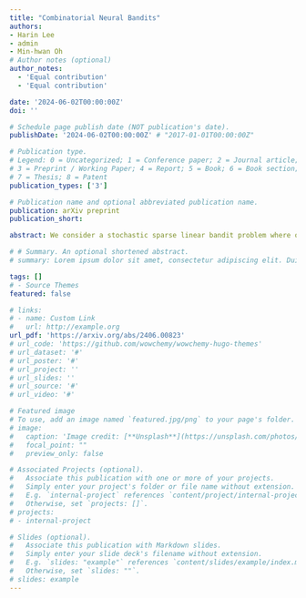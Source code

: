 ```yaml
---
title: "Combinatorial Neural Bandits"
authors:
- Harin Lee
- admin
- Min-hwan Oh
# Author notes (optional)
author_notes:
  - 'Equal contribution'
  - 'Equal contribution'

date: '2024-06-02T00:00:00Z'
doi: ''

# Schedule page publish date (NOT publication's date).
publishDate: '2024-06-02T00:00:00Z' # "2017-01-01T00:00:00Z"

# Publication type.
# Legend: 0 = Uncategorized; 1 = Conference paper; 2 = Journal article;
# 3 = Preprint / Working Paper; 4 = Report; 5 = Book; 6 = Book section;
# 7 = Thesis; 8 = Patent
publication_types: ['3']

# Publication name and optional abbreviated publication name.
publication: arXiv preprint
publication_short:

abstract: We consider a stochastic sparse linear bandit problem where only a sparse subset of context features affects the expected reward function, i.e., the unknown reward parameter has sparse structure. In the existing Lasso bandit literature, the compatibility conditions together with additional diversity conditions on the context features are imposed to achieve regret bounds that only depend logarithmically on the ambient dimension $d$. In this paper, we demonstrate that even without the additional diversity assumptions, the compatibility condition _only on the optimal arm_ is sufficient to derive a regret bound that depends logarithmically on $d$, and our assumption is strictly weaker than those used in the lasso bandit literature under the single parameter setting. We propose an algorithm that adapts the forced-sampling technique and prove that the proposed algorithm achieves $\mathcal{O}(\text{poly}\log dT)$ regret under the margin condition. To our knowledge, the proposed algorithm requires the weakest assumptions among Lasso bandit algorithms under a single parameter setting that achieve $\mathcal{O}(\text{poly}\log dT)$ regret. Through the numerical experiments, we confirm the superior performance of our proposed algorithm.

# # Summary. An optional shortened abstract.
# summary: Lorem ipsum dolor sit amet, consectetur adipiscing elit. Duis posuere tellus ac convallis placerat. Proin tincidunt magna sed ex sollicitudin condimentum.

tags: []
# - Source Themes
featured: false

# links:
# - name: Custom Link
#   url: http://example.org
url_pdf: 'https://arxiv.org/abs/2406.00823'
# url_code: 'https://github.com/wowchemy/wowchemy-hugo-themes'
# url_dataset: '#'
# url_poster: '#'
# url_project: ''
# url_slides: ''
# url_source: '#'
# url_video: '#'

# Featured image
# To use, add an image named `featured.jpg/png` to your page's folder. 
# image:
#   caption: 'Image credit: [**Unsplash**](https://unsplash.com/photos/s9CC2SKySJM)'
#   focal_point: ""
#   preview_only: false

# Associated Projects (optional).
#   Associate this publication with one or more of your projects.
#   Simply enter your project's folder or file name without extension.
#   E.g. `internal-project` references `content/project/internal-project/index.md`.
#   Otherwise, set `projects: []`.
# projects:
# - internal-project

# Slides (optional).
#   Associate this publication with Markdown slides.
#   Simply enter your slide deck's filename without extension.
#   E.g. `slides: "example"` references `content/slides/example/index.md`.
#   Otherwise, set `slides: ""`.
# slides: example
---
```


<!-- {{% callout note %}}
Create your slides in Markdown - click the *Slides* button to check out the example.
{{% /callout %}}

Supplementary notes can be added here, including [code, math, and images](https://wowchemy.com/docs/writing-markdown-latex/). -->
